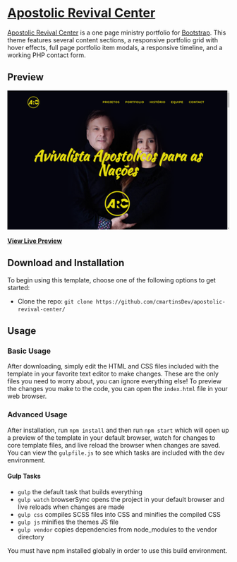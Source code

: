 # [Apostolic Revival Center](https://apostolicrevivalcenter.000webhostapp.com/)

[Apostolic Revival Center](https://apostolicrevivalcenter.000webhostapp.com/) is a one page ministry portfolio for [Bootstrap](http://getbootstrap.com/). This theme features several content sections, a responsive portfolio grid with hover effects, full page portfolio item modals, a responsive timeline, and a working PHP contact form.

## Preview
![Apostolic Revival Center](/screenshots/apostolic-revival-center.png)

**[View Live Preview](https://apostolicrevivalcenter.000webhostapp.com/)**

## Download and Installation

To begin using this template, choose one of the following options to get started:
* Clone the repo: `git clone https://github.com/cmartinsDev/apostolic-revival-center/`

## Usage

### Basic Usage

After downloading, simply edit the HTML and CSS files included with the template in your favorite text editor to make changes. These are the only files you need to worry about, you can ignore everything else! To preview the changes you make to the code, you can open the `index.html` file in your web browser.

### Advanced Usage

After installation, run `npm install` and then run `npm start` which will open up a preview of the template in your default browser, watch for changes to core template files, and live reload the browser when changes are saved. You can view the `gulpfile.js` to see which tasks are included with the dev environment.

#### Gulp Tasks

- `gulp` the default task that builds everything
- `gulp watch` browserSync opens the project in your default browser and live reloads when changes are made
- `gulp css` compiles SCSS files into CSS and minifies the compiled CSS
- `gulp js` minifies the themes JS file
- `gulp vendor` copies dependencies from node_modules to the vendor directory

You must have npm installed globally in order to use this build environment.